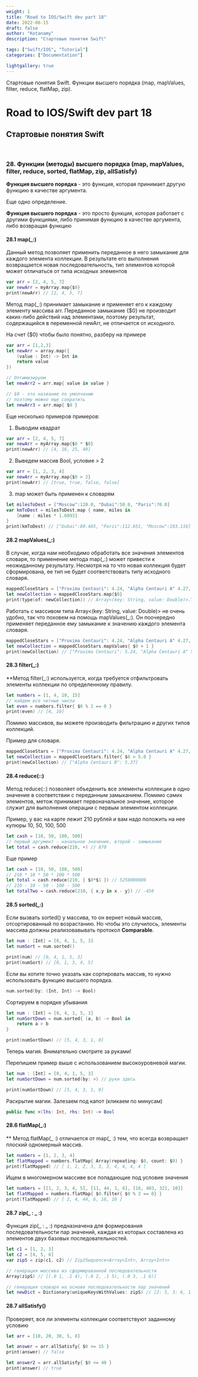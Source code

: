 ```yaml
---
weight: 1
title: "Road to IOS/Swift dev part 18"
date: 2022-06-15
draft: false
author: "Kotanamy"
description: "Стартовые понятия Swift"

tags: ["Swift/IOS", "Tutorial"]
categories: ["Documentation"]

lightgallery: true
---
```


Стартовые понятия Swift. Функции высшего порядка (map, mapValues, filter, reduce, flatMap, zip).

<!--more-->

# Road to IOS/Swift dev part 18
## **Стартовые понятия Swift**

<br>

### 28. **Функции (методы) высшего порядка (map, mapValues, filter, reduce, sorted, flatMap, zip, allSatisfy)**

**Функция высшего порядка** - это функция, которая принимает другую функцию в качестве аргумента.

Еще одно определение.

**Функция высшего порядка** - это просто функция, которая работает с другими функциями, либо принимая функцию в качестве аргумента, либо возвращая функцию

#### **28.1 map(_:)**

Данный метод позволяет применить переданное в него замыкание для каждого элемента коллекции. В результате его выполнения возвращается новая последовательность, тип элементов которой может отличаться от типа исходных элементов

```Swift
var arr = [2, 4, 5, 7]
var newArr = myArray.map{$0}
print(newArr) // [2, 4, 5, 7]
```

Метод map(_:) принимает замыкание и применяет его к каждому элементу массива arr. Переданное замыкание {$0} не производит каких-либо действий над элементами, поэтому результат, содержащийся в переменной newArr, не отличается от исходного.

На счет {$0} чтобы было понятно, разберу на примере

```Swift
var arr = [1,2,3]
let newArr = array.map({
    (value : Int) -> Int in
    return value
})

// Оптимизируем
let newArr2 = arr.map{ value in value }

// $0 - это название по умолчанию
// поэтому можно еще сократить
let newArr3 = arr.map{ $0 }
```

Еще несколько примеров примеров:
1. Выводим квадрат
```Swift
var arr = [2, 4, 5, 7]
var newArr = myArray.map{$0 * $0}
print(newArr) // [4, 16, 25, 49]
```
2. Выведем массив Bool, условие > 2
```Swift
var arr = [1, 2, 3, 4]
var newArr = myArray.map{$0 > 2}
print(newArr) // [true, true, false, false]
```
3. map может быть применен к словарям
```Swift
let milesToDest = ["Moscow":120.0, "Dubai":50.0, "Paris":70.0]
var kmToDest = milesToDest.map { name, miles in
    [name : miles * 1.6093] 
}
print(kmToDest) // ["Dubai":80.465, "Paris":112.651, "Moscow":193.116]
```

#### **28.2 mapValues(_:)**

В случае, когда нам необходимо обработать все значения элементов словаря, то применение метода map(_:) может привести к неожиданному результату. Несмотря на то что новая коллекция будет сформирована, ее тип не будет соответствовать типу исходного словаря.

```Swift
mappedCloseStars = ["Proxima Centauri": 4.24, "Alpha Centauri A" 4.27, "Alpha Centauri B": 5.37]
let newCollection = mappedCloseStars.map{$0}
print(type(of: newCollection)) // Array<(key: String, value: Double)>.Type
```

Работать с массивом типа Array<(key: String, value: Double)> не очень удобно, так что поховем на помощь mapValues(_:). Он поочередно применяет переданное ему замыкание к значению каждого элемента словаря.

```Swift
mappedCloseStars = ["Proxima Centauri": 4.24, "Alpha Centauri A" 4.27, "Alpha Centauri B": 5.37]
let newCollection = mappedCloseStars.mapValues{ $0 + 1 }
print(newCollection) // ["Proxima Centauri": 5.24, "Alpha Centauri A" 5.27, "Alpha Centauri B": 6.37]
```

#### **28.3 filter(_:)**

**Метод filter(_:) используется, когда требуется отфильтровать элементы коллекции по определенному правилу.

```Swift
let numbers = [1, 4, 10, 15]
// найдем все четные числа
let even = numbers.filter{ $0 % 2 == 0 }
print(even) // [4, 10]
```

Помимо массивов, вы можете производить фильтрацию и других типов коллекций.

Пример для словаря.
```Swift
mappedCloseStars = ["Proxima Centauri": 4.24, "Alpha Centauri A" 4.27, "Alpha Centauri B": 5.37]
let newCollection = mappedCloseStars.filter{ $0 > 5.0 }
print(newCollection) // ["Alpha Centauri B": 5.37]
```

#### **28.4 reduce(_:_:)**

Метод reduce(_:_:) позволяет объеденить все элементы коллекции в  одно значение в соответствии с переданным замыканием. Помимо самих элементов, метож принимает первоначальное значение, которое служит для выполнения операции с первым элементом коллекции.

Пример, у вас на карте лежит 210 рублей и вам надо положить на нее купюры 10, 50, 100, 500
```Swift
let cash = [10, 50, 100, 500]
// первый аргумент - начальное значение, второй - замыкание
let total = cash.reduce(210, +) // 870
```

Еще пример
```Swift
let cash = [10, 50, 100, 500]
// 210 * 10 * 50 * 100 * 500
let total = cash.reduce(210, { $0*$1 }) // 5250000000
// 210 - 10 - 50 - 100 - 500
let totalTwo = cash.reduce(210, { x,y in x - y}) // -450
```

#### **28.5 sorted(_:)**

Если вызвать sorted() у массива, то он вернет новый массив, отсортированный по возрастанию. Но чтобы это случилось, элементы массива должны реализовавывать протокол **Comparable**.
```Swift
let num : [Int] = [0, 4, 1, 5, 3]
let numSort = num.sorted()

print(num) // [0, 4, 1, 5, 3]
print(numSort) // [0, 1, 3, 4, 5]
```

Если вы хотите точно указать как сортировать массив, то нужно использовать функцию высшего порядка.
```Swift
num.sorted(by: (Int, Int) -> Bool)
```

Сортируем в порядке убывания
```Swift
let num : [Int] = [0, 4, 1, 5, 3]
let numSortDown = num.sorted{ (a, b) -> Bool in
    return a > b
}

print(numSortDown) // [5, 4, 3, 1, 0]
```

Теперь магия. Внимательно смотрите за руками!

Перепишем пример выше с использованием высокоуровневой магии.
```Swift
let num : [Int] = [0, 4, 1, 5, 3]
let numSortDown = num.sorted(by: >) // руки здесь

print(numSortDown) // [5, 4, 3, 1, 0]
```

Раскрытие магии. Залезаем под капот (кликаем по минусам)
```Swift
public func >(lhs: Int, rhs: Int) -> Bool
```

#### **28.6 flatMap(_:)**
**
Метод flatMap(_ :) отличается от map(_ :) тем, что всегда возвращает плоский одномерный массив.

```Swift
let numbers = [1, 2, 3, 4]
let flatMapped = numbers.flatMap{ Array(repeating: $0, count: $0) }
print(flatMapped) // [ 1, 2, 2, 3, 3, 3, 4, 4, 4, 4 ]
```

Ищем в многомерном массиве все попадающие под условие значения

```Swift
let numbers = [[1, 2, 3, 4, 5], [11, 44, 1, 6], [16, 403, 321, 10]]
let flatMapped = numbers.flatMap{ $0.filter{ $0 % 2 == 0} }
print(flatMapped) // [ 2, 4, 44, 6, 16, 10 ]
```

#### **28.7 zip(_ : _ :)**

Функция zip(_ : _ :) предназначена для формирования последовательности пар значений, каждая из которых составлена из элементов двух базовых последовательностей.

```Swift
let c1 = [1, 2, 3]
let c2 = [4, 5, 6]
var zipS = zip(c1, c2) // Zip2Swquence<Array<Int>, Array<Int>>

// генерация массива из сформированной последовательности
Array(zipS) // [(.0 1, .1 4), (.0 2, .1 5), (.0 3, .1 6)]

// генерация словаря на основе последовательности пар значений
let newDict = Dictionary(uniqueKeysWithValues: zipS) // [2: 5, 3: 6, 1: 4]
```

#### **28.7 allSatisfy()**

Проверяет, все ли элементы коллекции соответствуют заданному условию

```Swift
let arr = [10, 20, 30, 5, 8]

let answer = arr.allSatisfy{ $0 >= 15 }
print(answer) // false

let answer2 = arr.allSatisfy{ $0 <= 40 }
print(answer) // true
```